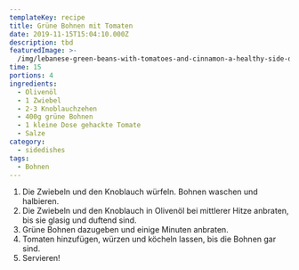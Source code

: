 ```yaml
---
templateKey: recipe
title: Grüne Bohnen mit Tomaten
date: 2019-11-15T15:04:10.000Z
description: tbd
featuredImage: >-
  /img/lebanese-green-beans-with-tomatoes-and-cinnamon-a-healthy-side-dish-recipe.jpg
time: 15
portions: 4
ingredients:
  - Olivenöl
  - 1 Zwiebel
  - 2-3 Knoblauchzehen
  - 400g grüne Bohnen
  - 1 kleine Dose gehackte Tomate
  - Salze
category:
  - sidedishes
tags:
  - Bohnen
---
```


1. Die Zwiebeln und den Knoblauch würfeln. Bohnen waschen und halbieren.
2. Die Zwiebeln und den Knoblauch in Olivenöl bei mittlerer Hitze anbraten, bis sie glasig und duftend sind.
3. Grüne Bohnen dazugeben und einige Minuten anbraten.
4. Tomaten hinzufügen, würzen und köcheln lassen, bis die Bohnen gar sind.
5. Servieren!
